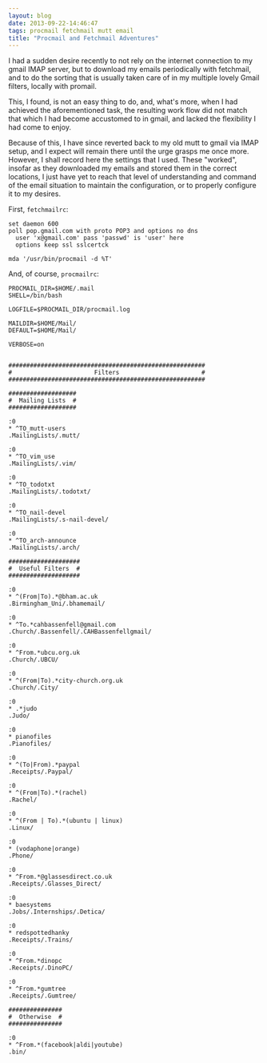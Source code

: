 ```yaml
---
layout: blog
date: 2013-09-22-14:46:47
tags: procmail fetchmail mutt email
title: "Procmail and Fetchmail Adventures"
---
```

I had a sudden desire recently to not rely on the internet connection to my
gmail IMAP server, but to download my emails periodically with fetchmail, and to
do the sorting that is usually taken care of in my multiple lovely Gmail 
	filters, locally with promail.

This, I found, is not an easy thing to do, and, what's more, when I had achieved 
the aforementioned task, the resulting work flow did not match that which I had 
become accustomed to in gmail, and lacked the flexibility I had come to enjoy.

Because of this, I have since reverted back to my old mutt to gmail via IMAP 
setup, and I expect will remain there until the urge grasps me once more. 
However, I shall record here the settings that I used. These "worked", insofar 
as they downloaded my emails and stored them in the correct locations, I just 
have yet to reach that level of understanding and command of the email situation 
to maintain the configuration, or to properly configure it to my desires.

First, `fetchmailrc`:

	set daemon 600
	poll pop.gmail.com with proto POP3 and options no dns
  	  user 'x@gmail.com' pass 'passwd' is 'user' here
  	  options keep ssl sslcertck

	mda '/usr/bin/procmail -d %T'

And, of course, `procmailrc`:

	PROCMAIL_DIR=$HOME/.mail
	SHELL=/bin/bash

	LOGFILE=$PROCMAIL_DIR/procmail.log

	MAILDIR=$HOME/Mail/
	DEFAULT=$HOME/Mail/

	VERBOSE=on


	#######################################################	
	#                       Filters                       #
	#######################################################

	###################
	#  Mailing Lists  #
	###################

	:0
	* ^TO_mutt-users
	.MailingLists/.mutt/

	:0
	* ^TO_vim_use
	.MailingLists/.vim/

	:0
	* ^TO_todotxt
	.MailingLists/.todotxt/

	:0
	* ^TO_nail-devel
	.MailingLists/.s-nail-devel/

	:0
	* ^TO_arch-announce
	.MailingLists/.arch/
	
	####################
	#  Useful Filters  #
	####################

	:0
	* ^(From|To).*@bham.ac.uk
	.Birmingham_Uni/.bhamemail/

	:0
	* ^To.*cahbassenfell@gmail.com
	.Church/.Bassenfell/.CAHBassenfellgmail/

	:0
	* ^From.*ubcu.org.uk
	.Church/.UBCU/

	:0
	* ^(From|To).*city-church.org.uk
	.Church/.City/

	:0
	* .*judo
	.Judo/

	:0
	* pianofiles
	.Pianofiles/

	:0
	* ^(To|From).*paypal
	.Receipts/.Paypal/

	:0
	* ^(From|To).*(rachel)
	.Rachel/

	:0
	* ^(From | To).*(ubuntu | linux)
	.Linux/

	:0
	* (vodaphone|orange)
	.Phone/

	:0
	* ^From.*@glassesdirect.co.uk
	.Receipts/.Glasses_Direct/

	:0
	* baesystems
	.Jobs/.Internships/.Detica/

	:0
	* redspottedhanky
	.Receipts/.Trains/

	:0
	* ^From.*dinopc
	.Receipts/.DinoPC/

	:0
	* ^From.*gumtree
	.Receipts/.Gumtree/

	###############
	#  Otherwise  #
	###############

	:0
	* ^From.*(facebook|aldi|youtube)
	.bin/
